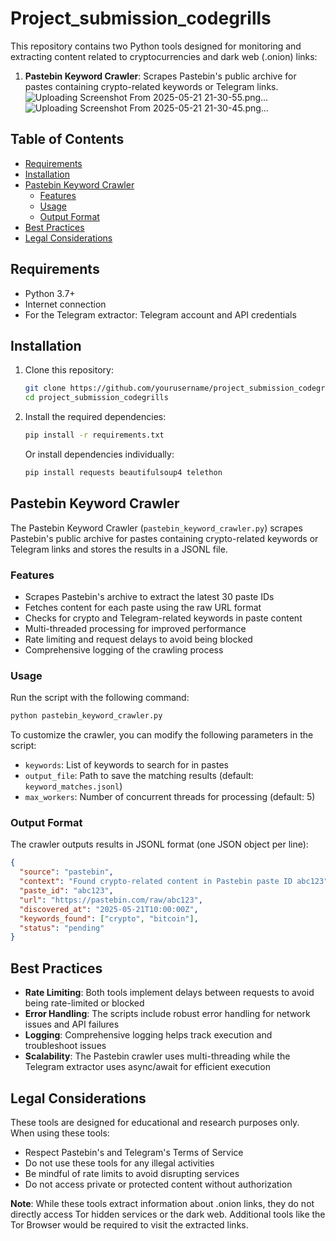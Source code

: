 # Project_submission_codegrills

This repository contains two Python tools designed for monitoring and extracting content related to cryptocurrencies and dark web (.onion) links:

1. **Pastebin Keyword Crawler**: Scrapes Pastebin's public archive for pastes containing crypto-related keywords or Telegram links.
![Uploading Screenshot From 2025-05-21 21-30-55.png…]()
![Uploading Screenshot From 2025-05-21 21-30-45.png…]()

## Table of Contents

- [Requirements](#requirements)
- [Installation](#installation)
- [Pastebin Keyword Crawler](#pastebin-keyword-crawler)
  - [Features](#features)
  - [Usage](#usage)
  - [Output Format](#output-format)
- [Best Practices](#best-practices)
- [Legal Considerations](#legal-considerations)

## Requirements

- Python 3.7+
- Internet connection
- For the Telegram extractor: Telegram account and API credentials

## Installation

1. Clone this repository:
   ```bash
   git clone https://github.com/yourusername/project_submission_codegrills.git
   cd project_submission_codegrills
   ```

2. Install the required dependencies:
   ```bash
   pip install -r requirements.txt
   ```

   Or install dependencies individually:
   ```bash
   pip install requests beautifulsoup4 telethon
   ```

## Pastebin Keyword Crawler

The Pastebin Keyword Crawler (`pastebin_keyword_crawler.py`) scrapes Pastebin's public archive for pastes containing crypto-related keywords or Telegram links and stores the results in a JSONL file.

### Features

- Scrapes Pastebin's archive to extract the latest 30 paste IDs
- Fetches content for each paste using the raw URL format
- Checks for crypto and Telegram-related keywords in paste content
- Multi-threaded processing for improved performance
- Rate limiting and request delays to avoid being blocked
- Comprehensive logging of the crawling process

### Usage

Run the script with the following command:

```bash
python pastebin_keyword_crawler.py
```

To customize the crawler, you can modify the following parameters in the script:

- `keywords`: List of keywords to search for in pastes
- `output_file`: Path to save the matching results (default: `keyword_matches.jsonl`)
- `max_workers`: Number of concurrent threads for processing (default: 5)

### Output Format

The crawler outputs results in JSONL format (one JSON object per line):

```json
{
  "source": "pastebin",
  "context": "Found crypto-related content in Pastebin paste ID abc123",
  "paste_id": "abc123",
  "url": "https://pastebin.com/raw/abc123",
  "discovered_at": "2025-05-21T10:00:00Z",
  "keywords_found": ["crypto", "bitcoin"],
  "status": "pending"
}
```

## Best Practices

- **Rate Limiting**: Both tools implement delays between requests to avoid being rate-limited or blocked
- **Error Handling**: The scripts include robust error handling for network issues and API failures
- **Logging**: Comprehensive logging helps track execution and troubleshoot issues
- **Scalability**: The Pastebin crawler uses multi-threading while the Telegram extractor uses async/await for efficient execution

## Legal Considerations

These tools are designed for educational and research purposes only. When using these tools:

- Respect Pastebin's and Telegram's Terms of Service
- Do not use these tools for any illegal activities
- Be mindful of rate limits to avoid disrupting services
- Do not access private or protected content without authorization

**Note**: While these tools extract information about .onion links, they do not directly access Tor hidden services or the dark web. Additional tools like the Tor Browser would be required to visit the extracted links.
